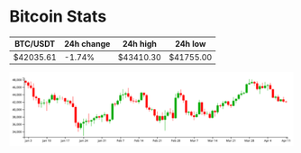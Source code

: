# Bitcoin Stats

BTC/USDT|24h change|24h high|24h low|
|---|---|---|---|
|$42035.61|-1.74%|$43410.30|$41755.00|

<img src="./chart.svg">
